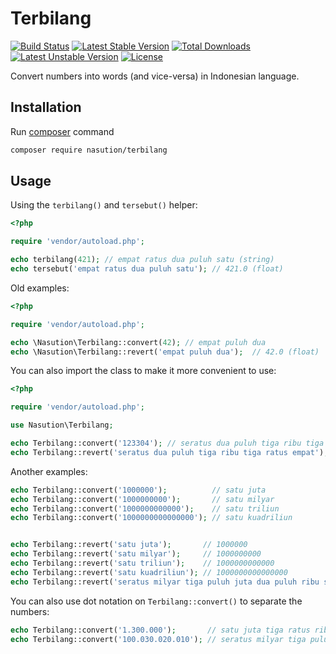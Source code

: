 # Terbilang

[![Build Status](https://travis-ci.org/mul14/terbilang-php.svg?branch=master)](https://travis-ci.org/mul14/terbilang-php)
[![Latest Stable Version](https://poser.pugx.org/nasution/terbilang/v/stable.svg)](https://packagist.org/packages/nasution/terbilang)
[![Total Downloads](https://poser.pugx.org/nasution/terbilang/downloads.svg)](https://packagist.org/packages/nasution/terbilang)
[![Latest Unstable Version](https://poser.pugx.org/nasution/terbilang/v/unstable.svg)](https://packagist.org/packages/nasution/terbilang)
[![License](https://poser.pugx.org/nasution/terbilang/license.svg)](https://github.com/mul14/terbilang-php/blob/master/LICENSE)

Convert numbers into words (and vice-versa) in Indonesian language.

## Installation

Run [composer](http://getcomposer.org) command

```bash
composer require nasution/terbilang
```

## Usage

Using the  `terbilang()` and `tersebut()` helper:

```php
<?php

require 'vendor/autoload.php';

echo terbilang(421); // empat ratus dua puluh satu (string)
echo tersebut('empat ratus dua puluh satu'); // 421.0 (float)
```

Old examples:

```php
<?php

require 'vendor/autoload.php';

echo \Nasution\Terbilang::convert(42); // empat puluh dua
echo \Nasution\Terbilang::revert('empat puluh dua');  // 42.0 (float)
```

You can also import the class to make it more convenient to use:
```php
<?php

require 'vendor/autoload.php';

use Nasution\Terbilang;

echo Terbilang::convert('123304'); // seratus dua puluh tiga ribu tiga ratus empat
echo Terbilang::revert('seratus dua puluh tiga ribu tiga ratus empat'); // 123304.0 (float)
```

Another examples:

```php
echo Terbilang::convert('1000000');          // satu juta
echo Terbilang::convert('1000000000');       // satu milyar
echo Terbilang::convert('1000000000000');    // satu triliun
echo Terbilang::convert('1000000000000000'); // satu kuadriliun


echo Terbilang::revert('satu juta');       // 1000000
echo Terbilang::revert('satu milyar');     // 1000000000
echo Terbilang::revert('satu triliun');    // 1000000000000
echo Terbilang::revert('satu kuadriliun'); // 1000000000000000
echo Terbilang::revert('seratus milyar tiga puluh juta dua puluh ribu sepuluh'); // 100030020010.0
```

You can also use dot notation on `Terbilang::convert()` to separate the numbers:

```php
echo Terbilang::convert('1.300.000');       // satu juta tiga ratus ribu
echo Terbilang::convert('100.030.020.010'); // seratus milyar tiga puluh juta dua puluh ribu sepuluh
```
